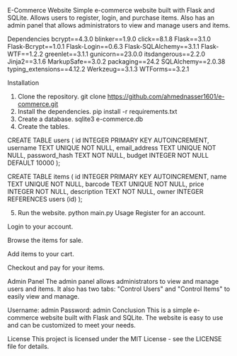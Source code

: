 E-Commerce Website
Simple e-commerce website built with Flask and SQLite. Allows users to register, login, and purchase items. Also has an admin panel that allows administrators to view and manage users and items.


Dependencies
bcrypt==4.3.0
blinker==1.9.0
click==8.1.8
Flask==3.1.0
Flask-Bcrypt==1.0.1
Flask-Login==0.6.3
Flask-SQLAlchemy==3.1.1
Flask-WTF==1.2.2
greenlet==3.1.1
gunicorn==23.0.0
itsdangerous==2.2.0
Jinja2==3.1.6
MarkupSafe==3.0.2
packaging==24.2
SQLAlchemy==2.0.38
typing_extensions==4.12.2
Werkzeug==3.1.3
WTForms==3.2.1


Installation
1. Clone the repository.
git clone https://github.com/ahmednasser1601/e-commerce.git
2. Install the dependencies.
pip install -r requirements.txt
3. Create a database.
sqlite3 e-commerce.db
4. Create the tables.

   
CREATE TABLE users (
    id INTEGER PRIMARY KEY AUTOINCREMENT,
    username TEXT UNIQUE NOT NULL,
    email_address TEXT UNIQUE NOT NULL,
    password_hash TEXT NOT NULL,
    budget INTEGER NOT NULL DEFAULT 10000
);

CREATE TABLE items (
    id INTEGER PRIMARY KEY AUTOINCREMENT,
    name TEXT UNIQUE NOT NULL,
    barcode TEXT UNIQUE NOT NULL,
    price INTEGER NOT NULL,
    description TEXT NOT NULL,
    owner INTEGER REFERENCES users (id)
);

5. Run the website.
python main.py
Usage
Register for an account.

Login to your account.

Browse the items for sale.

Add items to your cart.

Checkout and pay for your items.

Admin Panel
The admin panel allows administrators to view and manage users and items. It also has two tabs: "Control Users" and "Control Items" to easily view and manage.

Username: admin
Password: admin
Conclusion
This is a simple e-commerce website built with Flask and SQLite. The website is easy to use and can be customized to meet your needs.

License
This project is licensed under the MIT License - see the LICENSE file for details.

